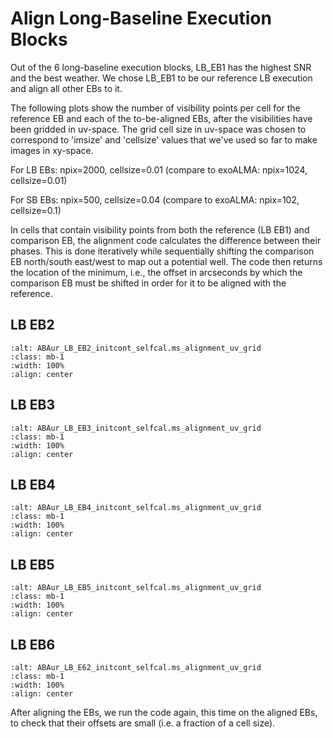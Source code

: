# Align Long-Baseline Execution Blocks

Out of the 6 long-baseline execution blocks, LB_EB1 has the highest SNR and the best weather. We chose LB_EB1 to be our reference LB execution and align all other EBs to it.

The following plots show the number of visibility points per cell for the reference EB and each of the to-be-aligned EBs, after the visibilities have been gridded in uv-space. The grid cell size in uv-space was chosen to correspond to 'imsize' and 'cellsize' values that we've used so far to make images in xy-space.

For LB EBs: npix=2000, cellsize=0.01 (compare to exoALMA: npix=1024, cellsize=0.01)

For SB EBs: npix=500, cellsize=0.04 (compare to exoALMA: npix=102, cellsize=0.1)

In cells that contain visibility points from both the reference (LB EB1) and comparison EB, the alignment code calculates the difference between their phases. This is done iteratively while sequentially shifting the comparison EB north/south east/west to map out a potential well. The code then returns the location of the minimum, i.e., the offset in arcseconds by which the comparison EB must be shifted in order for it to be aligned with the reference.

## LB EB2

```{image} images/ABAur_LB_EB2_initcont_selfcal.ms_alignment_uv_grid.png
:alt: ABAur_LB_EB2_initcont_selfcal.ms_alignment_uv_grid
:class: mb-1
:width: 100%
:align: center
```

## LB EB3

```{image} images/ABAur_LB_EB3_initcont_selfcal.ms_alignment_uv_grid.png
:alt: ABAur_LB_EB3_initcont_selfcal.ms_alignment_uv_grid
:class: mb-1
:width: 100%
:align: center
```

## LB EB4

```{image} images/ABAur_LB_EB4_initcont_selfcal.ms_alignment_uv_grid.png
:alt: ABAur_LB_EB4_initcont_selfcal.ms_alignment_uv_grid
:class: mb-1
:width: 100%
:align: center
```

## LB EB5

```{image} images/ABAur_LB_EB5_initcont_selfcal.ms_alignment_uv_grid.png
:alt: ABAur_LB_EB5_initcont_selfcal.ms_alignment_uv_grid
:class: mb-1
:width: 100%
:align: center
```

## LB EB6

```{image} images/ABAur_LB_EB6_initcont_selfcal.ms_alignment_uv_grid.png
:alt: ABAur_LB_E62_initcont_selfcal.ms_alignment_uv_grid
:class: mb-1
:width: 100%
:align: center
```

After aligning the EBs, we run the code again, this time on the aligned EBs, to check that their offsets are small (i.e. a fraction of a cell size).
